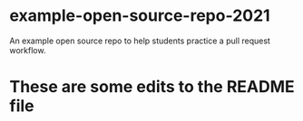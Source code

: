 # example-open-source-repo-2021

An example open source repo to help students practice a pull request workflow.

# These are some edits to the README file